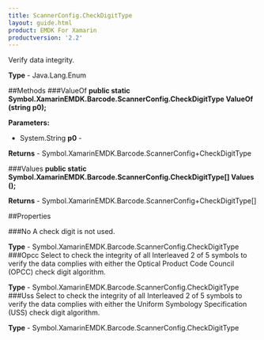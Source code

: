 ```yaml
---
title: ScannerConfig.CheckDigitType
layout: guide.html 
product: EMDK For Xamarin 
productversion: '2.2' 
---
```

Verify data integrity.

**Type** - Java.Lang.Enum

##Methods
###ValueOf
**public static Symbol.XamarinEMDK.Barcode.ScannerConfig.CheckDigitType ValueOf (string p0);**


        

**Parameters:** 

* System.String **p0** - 
        

**Returns** - Symbol.XamarinEMDK.Barcode.ScannerConfig+CheckDigitType

###Values
**public static Symbol.XamarinEMDK.Barcode.ScannerConfig.CheckDigitType[] Values ();**


        


**Returns** - Symbol.XamarinEMDK.Barcode.ScannerConfig+CheckDigitType[]

##Properties

###No
A check digit is not used.

**Type** - Symbol.XamarinEMDK.Barcode.ScannerConfig.CheckDigitType
###Opcc
Select to check the integrity of all Interleaved 2 of 5 symbols to verify the data complies with either the Optical Product Code Council (OPCC) check digit algorithm.

**Type** - Symbol.XamarinEMDK.Barcode.ScannerConfig.CheckDigitType
###Uss
Select to check the integrity of all Interleaved 2 of 5 symbols to verify the data complies with either the Uniform Symbology Specification (USS) check digit algorithm.

**Type** - Symbol.XamarinEMDK.Barcode.ScannerConfig.CheckDigitType


